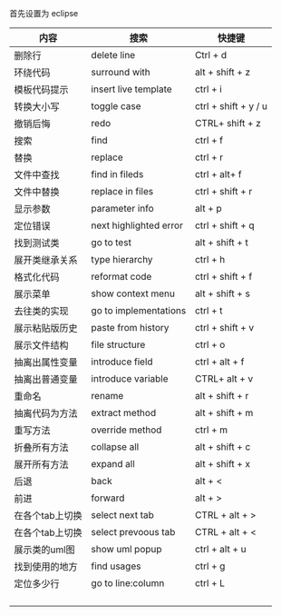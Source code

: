 首先设置为 eclipse

| 内容            | 搜索                   | 快捷键               |
| --------------- | ---------------------- | -------------------- |
| 删除行          | delete line            | Ctrl + d             |
| 环绕代码        | surround with          | alt + shift + z      |
| 模板代码提示    | insert live template   | ctrl + i             |
| 转换大小写      | toggle case            | ctrl + shift + y / u |
| 撤销后悔        | redo                   | CTRL+ shift + z      |
| 搜索            | find                   | ctrl + f             |
| 替换            | replace                | ctrl + r             |
| 文件中查找      | find in fileds         | ctrl + alt+ f        |
| 文件中替换      | replace in files       | ctrl + shift + r     |
| 显示参数        | parameter info         | alt + p              |
| 定位错误        | next highlighted error | ctrl + shift + q     |
| 找到测试类      | go to test             | alt + shift + t      |
| 展开类继承关系  | type hierarchy         | ctrl + h             |
| 格式化代码      | reformat code          | ctrl + shift + f     |
| 展示菜单        | show context menu      | alt + shift + s      |
| 去往类的实现    | go to implementations  | ctrl + t             |
| 展示粘贴版历史  | paste from history     | ctrl + shift + v     |
| 展示文件结构    | file structure         | ctrl + o             |
| 抽离出属性变量  | introduce field        | ctrl + alt + f       |
| 抽离出普通变量  | introduce variable     | CTRL+ alt  + v       |
| 重命名          | rename                 | alt + shift + r      |
| 抽离代码为方法  | extract method         | alt + shift + m      |
| 重写方法        | override method        | ctrl + m             |
| 折叠所有方法    | collapse all           | alt + shift + c      |
| 展开所有方法    | expand all             | alt + shift + x      |
| 后退            | back                   | alt + <              |
| 前进            | forward                | alt + >              |
| 在各个tab上切换 | select next tab        | CTRL + alt + >       |
| 在各个tab上切换 | select prevoous tab    | CTRL + alt + <       |
| 展示类的uml图   | show uml popup         | ctrl + alt + u       |
| 找到使用的地方  | find usages            | ctrl + g             |
| 定位多少行      | go to line:column      | ctrl + L             |
|                 |                        |                      |
|                 |                        |                      |
|                 |                        |                      |
|                 |                        |                      |

